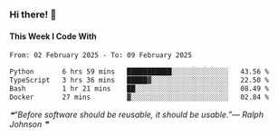 ### Hi there! 👋

#### This Week I Code With
<!--START_SECTION:waka-->

```txt
From: 02 February 2025 - To: 09 February 2025

Python       6 hrs 59 mins   ███████████░░░░░░░░░░░░░░   43.56 %
TypeScript   3 hrs 36 mins   █████▓░░░░░░░░░░░░░░░░░░░   22.50 %
Bash         1 hr 21 mins    ██░░░░░░░░░░░░░░░░░░░░░░░   08.49 %
Docker       27 mins         ▓░░░░░░░░░░░░░░░░░░░░░░░░   02.84 %
```

<!--END_SECTION:waka-->

<!--STARTS_HERE_QUOTE_README-->
<i>❝“Before software should be reusable, it should be usable.”— Ralph Johnson  ❞</i>
<!--ENDS_HERE_QUOTE_README-->
